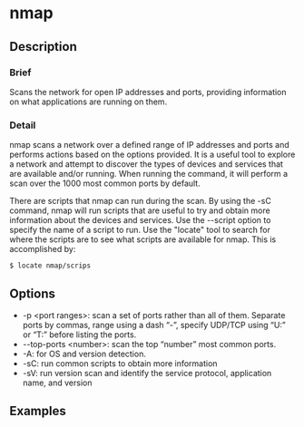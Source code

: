 # nmap
## Description
### Brief
Scans the network for open IP addresses and ports, providing information on what applications are running on them.

### Detail
nmap scans a network over a defined range of IP addresses and ports and performs actions based on the options provided. It is a useful tool to explore a network and attempt to discover the types of devices and services that are available and/or running. When running the command, it will perform a scan over the 1000 most common ports by default.

There are scripts that nmap can run during the scan. By using the -sC command, nmap will run scripts that are useful to try and obtain more information about the devices and services. Use the --script option to specify the name of a script to run. Use the "locate" tool to search for where the scripts are to see what scripts are available for nmap. This is accomplished by:
```
$ locate nmap/scrips
```

## Options
- -p \<port ranges\>: scan a set of ports rather than all of them. Separate ports by commas, range using a dash “-”, specify UDP/TCP using “U:” or “T:” before listing the ports.
- --top-ports \<number\>: scan the top “number” most common ports.
- -A: for OS and version detection.
- -sC: run common scripts to obtain more information
- -sV: run version scan and identify the service protocol, application name, and version
## Examples
